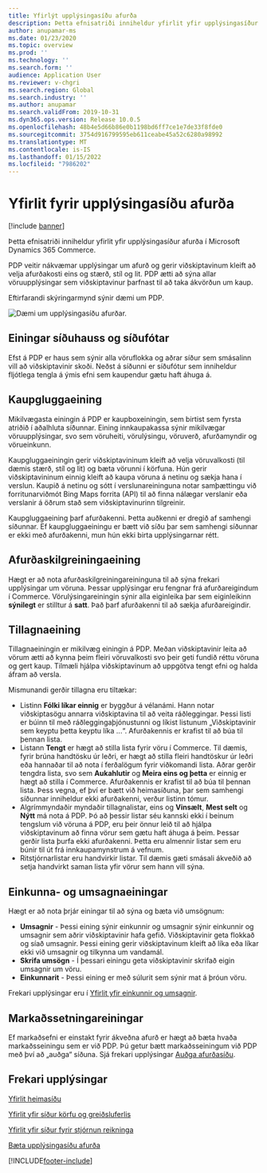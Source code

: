 ```yaml
---
title: Yfirlýt upplýsingasíðu afurða
description: Þetta efnisatriði inniheldur yfirlit yfir upplýsingasíður afurða í Microsoft Dynamics 365 Commerce.
author: anupamar-ms
ms.date: 01/23/2020
ms.topic: overview
ms.prod: ''
ms.technology: ''
ms.search.form: ''
audience: Application User
ms.reviewer: v-chgri
ms.search.region: Global
ms.search.industry: ''
ms.author: anupamar
ms.search.validFrom: 2019-10-31
ms.dyn365.ops.version: Release 10.0.5
ms.openlocfilehash: 48b4e5d66b86e0b1198bd6ff7ce1e7de33f8fde0
ms.sourcegitcommit: 3754d916799595eb611ceabe45a52c6280a98992
ms.translationtype: MT
ms.contentlocale: is-IS
ms.lasthandoff: 01/15/2022
ms.locfileid: "7986202"
---
```

# <a name="product-details-pages-overview"></a>Yfirlit fyrir upplýsingasíðu afurða

[!include [banner](includes/banner.md)]

Þetta efnisatriði inniheldur yfirlit yfir upplýsingasíður afurða í Microsoft Dynamics 365 Commerce.

PDP veitir nákvæmar upplýsingar um afurð og gerir viðskiptavinum kleift að velja afurðakosti eins og stærð, stíl og lit. PDP ætti að sýna allar vöruupplýsingar sem viðskiptavinur þarfnast til að taka ákvörðun um kaup.

Eftirfarandi skýringarmynd sýnir dæmi um PDP.

![Dæmi um upplýsingasíðu afurðar.](./media/pdp.PNG)

## <a name="header-and-footer-modules"></a>Einingar síðuhauss og síðufótar

Efst á PDP er haus sem sýnir alla vöruflokka og aðrar síður sem smásalinn vill að viðskiptavinir skoði. Neðst á síðunni er síðufótur sem inniheldur fljótlega tengla á ýmis efni sem kaupendur gætu haft áhuga á.

## <a name="buy-box-module"></a>Kaupgluggaeining

Mikilvægasta einingin á PDP er kaupboxeiningin, sem birtist sem fyrsta atriðið í aðalhluta síðunnar. Eining innkaupakassa sýnir mikilvægar vöruupplýsingar, svo sem vöruheiti, vörulýsingu, vöruverð, afurðamyndir og vörueinkunn.

Kaupgluggaeiningin gerir viðskiptavininum kleift að velja vöruvalkosti (til dæmis stærð, stíl og lit) og bæta vörunni í körfuna. Hún gerir viðskiptavininum einnig kleift að kaupa vöruna á netinu og sækja hana í verslun. Kaupið á netinu og sótt í verslunareininguna notar samþættingu við forritunarviðmót Bing Maps forrita (API) til að finna nálægar verslanir eða verslanir á öðrum stað sem viðskiptavinurinn tilgreinir.

Kaupgluggaeining þarf afurðakenni. Þetta auðkenni er dregið af samhengi síðunnar. Ef kaupgluggaeiningu er bætt við síðu þar sem samhengi síðunnar er ekki með afurðakenni, mun hún ekki birta upplýsingarnar rétt.

## <a name="product-specifications-module"></a>Afurðaskilgreiningaeining

Hægt er að nota afurðaskilgreiningareininguna til að sýna frekari upplýsingar um vöruna. Þessar upplýsingar eru fengnar frá afurðareigindum í Commerce. Vörulýsingareiningin sýnir alla eiginleika þar sem eiginleikinn **sýnilegt** er stilltur á **satt**. Það þarf afurðakenni til að sækja afurðareigindir.

## <a name="recommendations-module"></a>Tillagnaeining

Tillagnaeiningin er mikilvæg einingin á PDP. Meðan viðskiptavinir leita að vörum ætti að kynna þeim fleiri vöruvalkosti svo þeir geti fundið réttu vöruna og gert kaup. Tilmæli hjálpa viðskiptavinum að uppgötva tengt efni og halda áfram að versla.

Mismunandi gerðir tillagna eru tiltækar:

- Listinn **Fólki líkar einnig** er byggður á vélanámi. Hann notar viðskiptasögu annarra viðskiptavina til að veita ráðleggingar. Þessi listi er búinn til með ráðleggingaþjónustunni og líkist listunum „Viðskiptavinir sem keyptu þetta keyptu líka ...“. Afurðakennis er krafist til að búa til þennan lista.
- Listann **Tengt** er hægt að stilla lista fyrir vöru í Commerce. Til dæmis, fyrir brúna handtösku úr leðri, er hægt að stilla fleiri handtöskur úr leðri eða hannaðar til að nota í ferðalögum fyrir viðkomandi lista. Aðrar gerðir tengdra lista, svo sem **Aukahlutir** og **Meira eins og þetta** er einnig er hægt að stilla í Commerce. Afurðakennis er krafist til að búa til þennan lista. Þess vegna, ef því er bætt við heimasíðuna, þar sem samhengi síðunnar inniheldur ekki afurðakenni, verður listinn tómur.
- Algrímmyndaðir myndaðir tillagnalistar, eins og **Vinsælt**, **Mest selt** og **Nýtt** má nota á PDP. Þó að þessir listar séu kannski ekki í beinum tengslum við vöruna á PDP, eru þeir önnur leið til að hjálpa viðskiptavinum að finna vörur sem gætu haft áhuga á þeim. Þessar gerðir lista þurfa ekki afurðakenni. Þetta eru almennir listar sem eru búnir til út frá innkaupamynstrum á vefnum.
- Ritstjórnarlistar eru handvirkir listar. Til dæmis gæti smásali ákveðið að setja handvirkt saman lista yfir vörur sem hann vill sýna.

## <a name="ratings-and-reviews-modules"></a>Einkunna- og umsagnaeiningar

Hægt er að nota þrjár einingar til að sýna og bæta við umsögnum:

- **Umsagnir** - Þessi eining sýnir einkunnir og umsagnir sýnir einkunnir og umsagnir sem aðrir viðskiptavinir hafa gefið. Viðskiptavinir geta flokkað og síað umsagnir. Þessi eining gerir viðskiptavinum kleift að líka eða líkar ekki við umsagnir og tilkynna um vandamál.
- **Skrifa umsögn** - Í þessari einingu geta viðskiptavinir skrifað eigin umsagnir um vöru.
- **Einkunnarit** - Þessi eining er með súlurit sem sýnir mat á þróun vöru.

Frekari upplýsingar eru í [Yfirlit yfir einkunnir og umsagnir](ratings-reviews-overview.md).

## <a name="marketing-modules"></a>Markaðssetningareiningar

Ef markaðsefni er einstakt fyrir ákveðna afurð er hægt að bæta hvaða markaðsseiningu sem er við PDP. Þú getur bætt markaðsseiningum við PDP með því að „auðga“ síðuna. Sjá frekari upplýsingar [Auðga afurðasíðu](enrich-product-page.md).

## <a name="additional-resources"></a>Frekari upplýsingar

[Yfirlit heimasíðu](quick-tour-home-page.md)

[Yfirlit yfir síður körfu og greiðsluferlis](quick-tour-cart-checkout.md)

[Yfirlit yfir síður fyrir stjórnun reikninga](quick-tour-account-management.md)

[Bæta upplýsingasíðu afurða](enrich-product-page.md)


[!INCLUDE[footer-include](../includes/footer-banner.md)]
